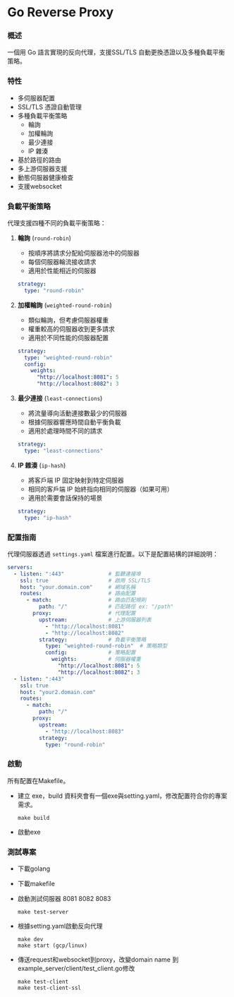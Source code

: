 # Go Reverse Proxy

### 概述
一個用 Go 語言實現的反向代理，支援SSL/TLS 自動更換憑證以及多種負載平衡策略。

### 特性
- 多伺服器配置
- SSL/TLS 憑證自動管理
- 多種負載平衡策略
  - 輪詢
  - 加權輪詢
  - 最少連接
  - IP 雜湊
- 基於路徑的路由
- 多上游伺服器支援
- 動態伺服器健康檢查
- 支援websocket
### 負載平衡策略
代理支援四種不同的負載平衡策略：

1. **輪詢** (`round-robin`)
   - 按順序將請求分配給伺服器池中的伺服器
   - 每個伺服器輪流接收請求
   - 適用於性能相近的伺服器
   ```yaml
   strategy:
     type: "round-robin"
   ```

2. **加權輪詢** (`weighted-round-robin`)
   - 類似輪詢，但考慮伺服器權重
   - 權重較高的伺服器收到更多請求
   - 適用於不同性能的伺服器配置
   ```yaml
   strategy:
     type: "weighted-round-robin"
     config:
       weights:
         "http://localhost:8081": 5
         "http://localhost:8082": 3
   ```

3. **最少連接** (`least-connections`)
   - 將流量導向活動連接數最少的伺服器
   - 根據伺服器響應時間自動平衡負載
   - 適用於處理時間不同的請求
   ```yaml
   strategy:
     type: "least-connections"
   ```

4. **IP 雜湊** (`ip-hash`)
   - 將客戶端 IP 固定映射到特定伺服器
   - 相同的客戶端 IP 始終指向相同的伺服器（如果可用）
   - 適用於需要會話保持的場景
   ```yaml
   strategy:
     type: "ip-hash"
   ```

### 配置指南
代理伺服器透過 `settings.yaml` 檔案進行配置。以下是配置結構的詳細說明：

```yaml
servers:
  - listen: ":443"              # 監聽連接埠
    ssl: true                   # 啟用 SSL/TLS
    host: "your.domain.com"     # 網域名稱
    routes:                     # 路由配置
      - match:                  # 路由匹配規則
          path: "/"             # 匹配路徑 ex: "/path"
        proxy:                  # 代理配置
          upstream:             # 上游伺服器列表
            - "http://localhost:8081"
            - "http://localhost:8082"
          strategy:             # 負載平衡策略
            type: "weighted-round-robin"  # 策略類型 
            config:             # 策略配置
              weights:          # 伺服器權重
                "http://localhost:8081": 5
                "http://localhost:8082": 3
  - listen: ":443"
    ssl: true
    host: "your2.domain.com"
    routes:
      - match:
          path: "/"
        proxy:
          upstream:
            - "http://localhost:8083"
          strategy:
            type: "round-robin"
```


### 啟動
所有配置在Makefile。

- 建立 exe，build 資料夾會有一個exe與setting.yaml，修改配置符合你的專案需求。

    ```
    make build
    ```
- 啟動exe

### 測試專案
- 下載golang
- 下載makefile
- 啟動測試伺服器 8081 8082 8083

    ```
    make test-server
    ```

- 根據setting.yaml啟動反向代理

    ```
    make dev
    make start (gcp/linux)
    ```    

- 傳送request和websocket到proxy，改變domain name 到example_server/client/test_client.go修改

    ```
    make test-client
    make test-client-ssl
    ```

